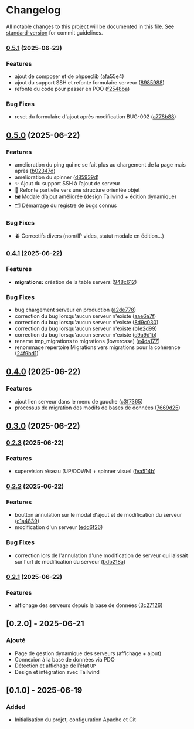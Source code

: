# Changelog

All notable changes to this project will be documented in this file. See [standard-version](https://github.com/conventional-changelog/standard-version) for commit guidelines.

### [0.5.1](https://github.com/grandpurs45/my-server-manager/compare/v0.5.0...v0.5.1) (2025-06-23)


### Features

* ajout de composer et de phpseclib ([afa55e4](https://github.com/grandpurs45/my-server-manager/commit/afa55e4fd73e28b3ce677535244791645f8008f5))
* ajout du support SSH et refonte formulaire serveur ([8985988](https://github.com/grandpurs45/my-server-manager/commit/8985988f1dad65eea09a85e4e8ce19eacd53c3e5))
* refonte du code pour passer en POO ([f2548ba](https://github.com/grandpurs45/my-server-manager/commit/f2548ba58b6c63a63bf582d8ba27d4b6e681d043))


### Bug Fixes

* reset du formulaire d'ajout après modification BUG-002 ([a778b88](https://github.com/grandpurs45/my-server-manager/commit/a778b8850d9f1b538e8fc79eb90394b2c9532a9d))

## [0.5.0](https://github.com/grandpurs45/my-server-manager/compare/v0.4.1...v0.5.0) (2025-06-22)


### Features

* amelioration du ping qui ne se fait plus au chargement de la page mais après ([b02347d](https://github.com/grandpurs45/my-server-manager/commit/b02347de153a09d4eba33d1ee9d6a02686186862))
* amelioration du spinner ([d85939d](https://github.com/grandpurs45/my-server-manager/commit/d85939d2c37a3c90bbe6c432e33d97861d2cd15a))
* ✨ Ajout du support SSH à l’ajout de serveur
* 🧠 Refonte partielle vers une structure orientée objet
* 🖼️ Modale d’ajout améliorée (design Tailwind + édition dynamique)
* 🗂️ Démarrage du registre de bugs connus

### Bug Fixes

* 🪲 Correctifs divers (nom/IP vides, statut modale en édition…)


### [0.4.1](https://github.com/grandpurs45/my-server-manager/compare/v0.4.0...v0.4.1) (2025-06-22)


### Features

* **migrations:** création de la table servers ([948c612](https://github.com/grandpurs45/my-server-manager/commit/948c6120b12fb02ae45409b0fbbc5e9fe5f1e3d5))


### Bug Fixes

* bug chargement serveur en production ([a2de778](https://github.com/grandpurs45/my-server-manager/commit/a2de778ea75389731eeb0c7f6adc158c3eeacc7d))
* correction du bug lorsqu'aucun serveur n'existe ([aae6a7f](https://github.com/grandpurs45/my-server-manager/commit/aae6a7fa710e8e8076d1ef104b93e4e263a1e6ab))
* correction du bug lorsqu'aucun serveur n'existe ([8d9c030](https://github.com/grandpurs45/my-server-manager/commit/8d9c0307225ef99adfa8c7ebc742207e336c2710))
* correction du bug lorsqu'aucun serveur n'existe ([b1e2d99](https://github.com/grandpurs45/my-server-manager/commit/b1e2d992f130ec7b04e1fc58565565c21bfaa2a6))
* correction du bug lorsqu'aucun serveur n'existe ([c9a9d1b](https://github.com/grandpurs45/my-server-manager/commit/c9a9d1b16a9b7b9c7ba468a6f90af273d46f4a15))
* rename tmp_migrations to migrations (lowercase) ([e4da177](https://github.com/grandpurs45/my-server-manager/commit/e4da177ade53aa89aea021e8051ee0d89d520573))
* renommage repertoire Migrations vers migrations pour la cohérence ([24f9bd1](https://github.com/grandpurs45/my-server-manager/commit/24f9bd17f6a5a7a934acc9f2cad4499aecae7c12))

## [0.4.0](https://github.com/grandpurs45/my-server-manager/compare/v0.3.0...v0.4.0) (2025-06-22)


### Features

* ajout lien serveur dans le menu de gauche ([c3f7365](https://github.com/grandpurs45/my-server-manager/commit/c3f736568b7d014f74dbb9ed4b7834a659eb21d7))
* processus de migration des modifs de bases de données ([7669d25](https://github.com/grandpurs45/my-server-manager/commit/7669d25979dcd4aaa8235bc8a436ec6bd44f5250))

## [0.3.0](https://github.com/grandpurs45/my-server-manager/compare/v0.2.3...v0.3.0) (2025-06-22)

### [0.2.3](https://github.com/grandpurs45/my-server-manager/compare/v0.2.2...v0.2.3) (2025-06-22)


### Features

* supervision réseau (UP/DOWN) + spinner visuel ([fea514b](https://github.com/grandpurs45/my-server-manager/commit/fea514bfe2a3bce7c10f5e02fd81f487e1ce35e5))

### [0.2.2](https://github.com/grandpurs45/my-server-manager/compare/v0.2.1...v0.2.2) (2025-06-22)


### Features

* boutton annulation sur le modal d'ajout et de modification du serveur ([c1a4839](https://github.com/grandpurs45/my-server-manager/commit/c1a4839ec47beac55070bb64c0a5c685f66ec5b2))
* modification d'un serveur ([edd6f26](https://github.com/grandpurs45/my-server-manager/commit/edd6f26c018618845f56826a72f6d08693cea138))


### Bug Fixes

* correction lors de l'annulation d'une modification de serveur qui laissait sur l'url de modification du serveur ([bdb218a](https://github.com/grandpurs45/my-server-manager/commit/bdb218a910362df7b629dd4b7477ee82be6cd58b))

### [0.2.1](https://github.com/grandpurs45/my-server-manager/compare/v0.1.0...v0.2.1) (2025-06-22)


### Features

* affichage des serveurs depuis la base de données ([3c27126](https://github.com/grandpurs45/my-server-manager/commit/3c27126d4532a8c603aa89721f0dd7a96c1cc4a9))


## [0.2.0] - 2025-06-21
### Ajouté
- Page de gestion dynamique des serveurs (affichage + ajout)
- Connexion à la base de données via PDO
- Détection et affichage de l’état `UP`
- Design et intégration avec Tailwind

## [0.1.0] - 2025-06-19
### Added
- Initialisation du projet, configuration Apache et Git
